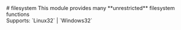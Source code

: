 <type name="filesystem" category="libraryfunc" is="library">
	<summary>
		# filesystem
		This module provides many **unrestricted** filesystem functions<br>
		Supports: `Linux32` | `Windows32`
		<added version="0.4"></added>
	</summary>
</type>